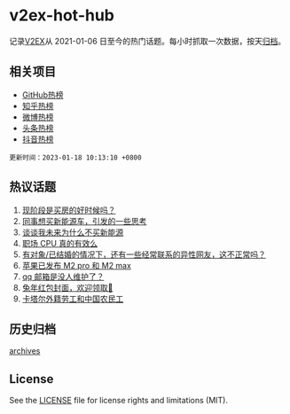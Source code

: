 # v2ex-hot-hub

 记录[V2EX](https://www.v2ex.com/)从 2021-01-06 日至今的热门话题。每小时抓取一次数据，按天[归档](archives)。
 
 ## 相关项目

- [GitHub热榜](https://github.com/snaildev/github-hot-hub)
- [知乎热榜](https://github.com/snaildev/zhihu-hot-hub)
- [微博热榜](https://github.com/snaildev/weibo-hot-hub)
- [头条热榜](https://github.com/snaildev/toutiao-hot-hub)
- [抖音热榜](https://github.com/snaildev/douyin-hot-hub)


 `更新时间：2023-01-18 10:13:10 +0800`

## 热议话题

1. [现阶段是买房的好时候吗？](https://www.v2ex.com/t/909440)
1. [同事想买新能源车，引发的一些思考](https://www.v2ex.com/t/909426)
1. [谈谈我未来为什么不买新能源](https://www.v2ex.com/t/909508)
1. [职场 CPU 真的有效么](https://www.v2ex.com/t/909429)
1. [有对象/已结婚的情况下，还有一些经常联系的异性网友，这不正常吗？](https://www.v2ex.com/t/909447)
1. [苹果已发布 M2 pro 和 M2 max](https://www.v2ex.com/t/909581)
1. [qq 邮箱是没人维护了？](https://www.v2ex.com/t/909420)
1. [兔年红包封面，欢迎领取👏](https://www.v2ex.com/t/909539)
1. [卡塔尔外籍劳工和中国农民工](https://www.v2ex.com/t/909480)

## 历史归档

[archives](archives)

## License

See the [LICENSE](LICENSE) file for license rights and limitations (MIT).

